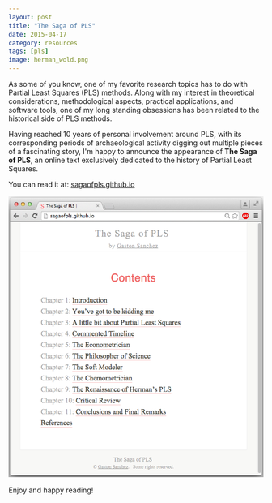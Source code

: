 ```yaml
---
layout: post
title: "The Saga of PLS"
date: 2015-04-17
category: resources
tags: [pls]
image: herman_wold.png
---
```


As some of you know, one of my favorite research topics has to do with Partial Least Squares (PLS) methods. Along with my interest in theoretical considerations, methodological aspects, practical applications, and software tools, one of my long standing obsessions has been related to the historical side of PLS methods.

<!--more-->

Having reached 10 years of personal involvement around PLS, with its corresponding periods of archaeological activity digging out multiple pieces of a fascinating story, I'm happy to announce the appearance of 
__The Saga of PLS__, an online text exclusively dedicated to the history of Partial Least Squares.

You can read it at:
[sagaofpls.github.io](http://sagaofpls.github.io)

<a class="centered" href="http://sagaofpls.github.io"><img src="/images/blog/sagaofpls.png"></a>

Enjoy and happy reading!
